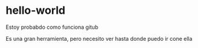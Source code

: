 # hello-world
Estoy probabdo como funciona gitub

Es una gran herramienta, pero necesito ver hasta donde puedo ir cone ella
